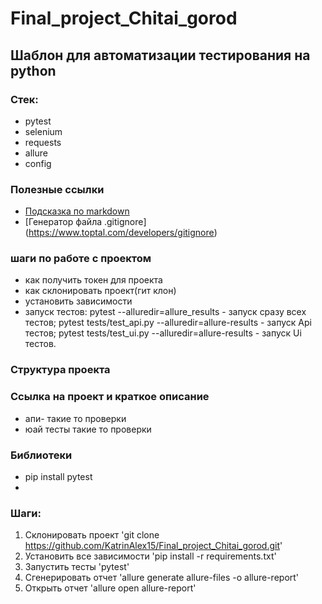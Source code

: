 # Final_project_Chitai_gorod


## Шаблон для автоматизации тестирования на python

### Стек:
- pytest
- selenium
- requests
- allure
- config


### Полезные ссылки
- [Подсказка по markdown](https://www.markdownguide.org/basic-syntax/)
- [Генератор файла .gitignore] (https://www.toptal.com/developers/gitignore)

### шаги по работе с проектом
- как получить токен для проекта
- как склонировать проект(гит клон)
- установить зависимости
- запуск тестов: 
pytest --alluredir=allure_results - запуск сразу всех тестов;
pytest tests/test_api.py --alluredir=allure-results - запуск Api тестов;
pytest tests/test_ui.py --alluredir=allure-results - запуск Ui тестов.

### Структура проекта

### Ссылка на проект и краткое описание 
- апи- такие то проверки
- юай тесты такие то проверки

### Библиотеки
- pip install pytest
- 

### Шаги:
1. Склонировать проект 'git clone https://github.com/KatrinAlex15/Final_project_Chitai_gorod.git'
2. Установить все зависимости 'pip install -r requirements.txt'
3. Запустить тесты 'pytest'
4. Сгенерировать отчет  'allure generate allure-files -o allure-report'
5. Открыть отчет 'allure open allure-report'
